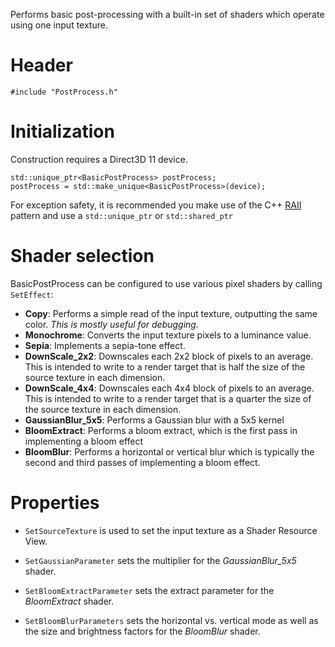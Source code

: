 Performs basic post-processing with a built-in set of shaders which operate using one input texture.

# Header

    #include "PostProcess.h"

# Initialization
Construction requires a Direct3D 11 device.

    std::unique_ptr<BasicPostProcess> postProcess;
    postProcess = std::make_unique<BasicPostProcess>(device);

For exception safety, it is recommended you make use of the C++ [RAII](http://en.wikipedia.org/wiki/Resource_Acquisition_Is_Initialization) pattern and use a ``std::unique_ptr`` or ``std::shared_ptr``

# Shader selection

BasicPostProcess can be configured to use various pixel shaders by calling ``SetEffect``:

* **Copy**: Performs a simple read of the input texture, outputting the same color. _This is mostly useful for debugging._
* **Monochrome**: Converts the input texture pixels to a luminance value.
* **Sepia**: Implements a sepia-tone effect.
* **DownScale_2x2**: Downscales each 2x2 block of pixels to an average. This is intended to write to a render target that is half the size of the source texture in each dimension.
* **DownScale_4x4**: Downscales each 4x4 block of pixels to an average. This is intended to write to a render target that is a quarter the size of the source texture in each dimension.
* **GaussianBlur_5x5**: Performs a Gaussian blur with a 5x5 kernel
* **BloomExtract**: Performs a bloom extract, which is the first pass in implementing a bloom effect
* **BloomBlur**: Performs a horizontal or vertical blur which is typically the second and third passes of implementing a bloom effect.
    
# Properties

* ``SetSourceTexture`` is used to set the input texture as a Shader Resource View.

* ``SetGaussianParameter`` sets the multiplier for the _GaussianBlur_5x5_ shader.

* ``SetBloomExtractParameter`` sets the extract parameter for the _BloomExtract_ shader.

* ``SetBloomBlurParameters`` sets the horizontal vs. vertical mode as well as the size and brightness factors for the _BloomBlur_ shader.
